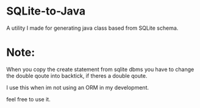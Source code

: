 # SQLite-to-Java
A utility I made for generating java class based from SQLite schema. 

# Note:
When you copy the create statement from sqlite dbms you have to change the double qoute into backtick, if theres a double qoute.

I use this when im not using an ORM in my development.

feel free to use it.
